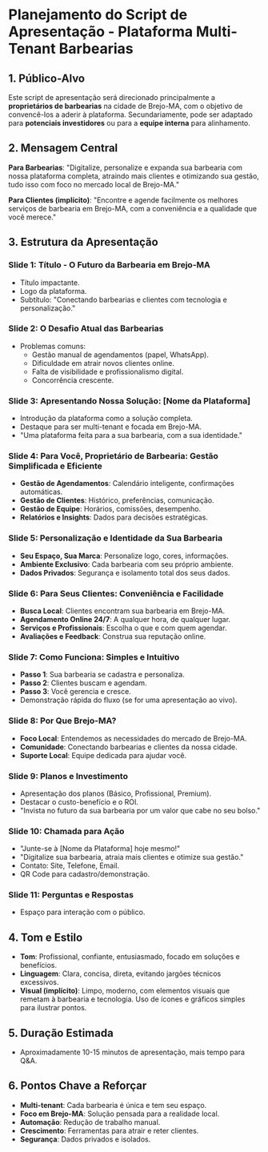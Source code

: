 # Planejamento do Script de Apresentação - Plataforma Multi-Tenant Barbearias

## 1. Público-Alvo

Este script de apresentação será direcionado principalmente a **proprietários de barbearias** na cidade de Brejo-MA, com o objetivo de convencê-los a aderir à plataforma. Secundariamente, pode ser adaptado para **potenciais investidores** ou para a **equipe interna** para alinhamento.

## 2. Mensagem Central

**Para Barbearias**: "Digitalize, personalize e expanda sua barbearia com nossa plataforma completa, atraindo mais clientes e otimizando sua gestão, tudo isso com foco no mercado local de Brejo-MA."

**Para Clientes (implícito)**: "Encontre e agende facilmente os melhores serviços de barbearia em Brejo-MA, com a conveniência e a qualidade que você merece."

## 3. Estrutura da Apresentação

### Slide 1: Título - O Futuro da Barbearia em Brejo-MA
- Título impactante.
- Logo da plataforma.
- Subtítulo: "Conectando barbearias e clientes com tecnologia e personalização."

### Slide 2: O Desafio Atual das Barbearias
- Problemas comuns:
    - Gestão manual de agendamentos (papel, WhatsApp).
    - Dificuldade em atrair novos clientes online.
    - Falta de visibilidade e profissionalismo digital.
    - Concorrência crescente.

### Slide 3: Apresentando Nossa Solução: [Nome da Plataforma]
- Introdução da plataforma como a solução completa.
- Destaque para ser multi-tenant e focada em Brejo-MA.
- "Uma plataforma feita para a sua barbearia, com a sua identidade."

### Slide 4: Para Você, Proprietário de Barbearia: Gestão Simplificada e Eficiente
- **Gestão de Agendamentos**: Calendário inteligente, confirmações automáticas.
- **Gestão de Clientes**: Histórico, preferências, comunicação.
- **Gestão de Equipe**: Horários, comissões, desempenho.
- **Relatórios e Insights**: Dados para decisões estratégicas.

### Slide 5: Personalização e Identidade da Sua Barbearia
- **Seu Espaço, Sua Marca**: Personalize logo, cores, informações.
- **Ambiente Exclusivo**: Cada barbearia com seu próprio ambiente.
- **Dados Privados**: Segurança e isolamento total dos seus dados.

### Slide 6: Para Seus Clientes: Conveniência e Facilidade
- **Busca Local**: Clientes encontram sua barbearia em Brejo-MA.
- **Agendamento Online 24/7**: A qualquer hora, de qualquer lugar.
- **Serviços e Profissionais**: Escolha o que e com quem agendar.
- **Avaliações e Feedback**: Construa sua reputação online.

### Slide 7: Como Funciona: Simples e Intuitivo
- **Passo 1**: Sua barbearia se cadastra e personaliza.
- **Passo 2**: Clientes buscam e agendam.
- **Passo 3**: Você gerencia e cresce.
- Demonstração rápida do fluxo (se for uma apresentação ao vivo).

### Slide 8: Por Que Brejo-MA?
- **Foco Local**: Entendemos as necessidades do mercado de Brejo-MA.
- **Comunidade**: Conectando barbearias e clientes da nossa cidade.
- **Suporte Local**: Equipe dedicada para ajudar você.

### Slide 9: Planos e Investimento
- Apresentação dos planos (Básico, Profissional, Premium).
- Destacar o custo-benefício e o ROI.
- "Invista no futuro da sua barbearia por um valor que cabe no seu bolso."

### Slide 10: Chamada para Ação
- "Junte-se à [Nome da Plataforma] hoje mesmo!"
- "Digitalize sua barbearia, atraia mais clientes e otimize sua gestão."
- Contato: Site, Telefone, Email.
- QR Code para cadastro/demonstração.

### Slide 11: Perguntas e Respostas
- Espaço para interação com o público.

## 4. Tom e Estilo

- **Tom**: Profissional, confiante, entusiasmado, focado em soluções e benefícios.
- **Linguagem**: Clara, concisa, direta, evitando jargões técnicos excessivos.
- **Visual (implícito)**: Limpo, moderno, com elementos visuais que remetam à barbearia e tecnologia. Uso de ícones e gráficos simples para ilustrar pontos.

## 5. Duração Estimada

- Aproximadamente 10-15 minutos de apresentação, mais tempo para Q&A.

## 6. Pontos Chave a Reforçar

- **Multi-tenant**: Cada barbearia é única e tem seu espaço.
- **Foco em Brejo-MA**: Solução pensada para a realidade local.
- **Automação**: Redução de trabalho manual.
- **Crescimento**: Ferramentas para atrair e reter clientes.
- **Segurança**: Dados privados e isolados.


